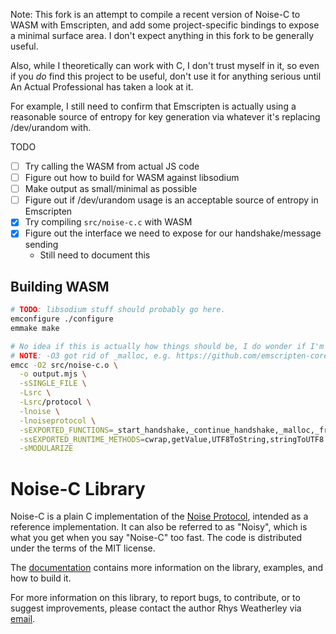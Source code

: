 Note: This fork is an attempt to compile a recent version of Noise-C to WASM with Emscripten, and add some project-specific bindings to expose a minimal surface area. I don't expect anything in this fork to be generally useful.

Also, while I theoretically can work with C, I don't trust myself in it, so even if you _do_ find this project to be useful, don't use it for anything serious until An Actual Professional has taken a look at it.

For example, I still need to confirm that Emscripten is actually using a reasonable source of entropy for key generation via whatever it's replacing /dev/urandom with.

TODO

- [ ] Try calling the WASM from actual JS code
- [ ] Figure out how to build for WASM against libsodium
- [ ] Make output as small/minimal as possible
- [ ] Figure out if /dev/urandom usage is an acceptable source of entropy in Emscripten
- [x] Try compiling `src/noise-c.c` with WASM
- [x] Figure out the interface we need to expose for our handshake/message sending
  - Still need to document this

## Building WASM

```bash
# TODO: libsodium stuff should probably go here.
emconfigure ./configure
emmake make

# No idea if this is actually how things should be, I do wonder if I'm just messing up the automake files.
# NOTE: -O3 got rid of _malloc, e.g. https://github.com/emscripten-core/emscripten/issues/6882
emcc -O2 src/noise-c.o \
  -o output.mjs \
  -sSINGLE_FILE \
  -Lsrc \
  -Lsrc/protocol \
  -lnoise \
  -lnoiseprotocol \
  -sEXPORTED_FUNCTIONS=_start_handshake,_continue_handshake,_malloc,_free \
  -ssEXPORTED_RUNTIME_METHODS=cwrap,getValue,UTF8ToString,stringToUTF8 \
  -sMODULARIZE
```

Noise-C Library
===============

Noise-C is a plain C implementation of the
[Noise Protocol](http://noiseprotocol.org), intended as a
reference implementation.  It can also be referred to as "Noisy",
which is what you get when you say "Noise-C" too fast.  The code is
distributed under the terms of the MIT license.

The [documentation](http://rweather.github.io/noise-c/index.html)
contains more information on the library, examples, and how to build it.

For more information on this library, to report bugs, to contribute,
or to suggest improvements, please contact the author Rhys Weatherley via
[email](mailto:rhys.weatherley@gmail.com).
